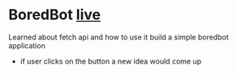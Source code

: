 # BoredBot [live](https://ss-bored-bot.netlify.app/)

Learned about fetch api and how to use it 
build a simple boredbot application 
- if user clicks on the button a new idea would come up 
